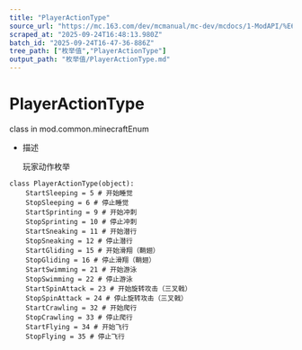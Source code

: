 ```yaml
---
title: "PlayerActionType"
source_url: "https://mc.163.com/dev/mcmanual/mc-dev/mcdocs/1-ModAPI/%E6%9E%9A%E4%B8%BE%E5%80%BC/PlayerActionType.html"
scraped_at: "2025-09-24T16:48:13.980Z"
batch_id: "2025-09-24T16-47-36-886Z"
tree_path: ["枚举值","PlayerActionType"]
output_path: "枚举值/PlayerActionType.md"
---
```


#  PlayerActionType

class in mod.common.minecraftEnum

*   描述
    
    玩家动作枚举
    

```
class PlayerActionType(object):
	StartSleeping = 5 # 开始睡觉
	StopSleeping = 6 # 停止睡觉
	StartSprinting = 9 # 开始冲刺
	StopSprinting = 10 # 停止冲刺
	StartSneaking = 11 # 开始潜行
	StopSneaking = 12 # 停止潜行
	StartGliding = 15 # 开始滑翔（鞘翅）
	StopGliding = 16 # 停止滑翔（鞘翅）
	StartSwimming = 21 # 开始游泳
	StopSwimming = 22 # 停止游泳
	StartSpinAttack = 23 # 开始旋转攻击（三叉戟）
	StopSpinAttack = 24 # 停止旋转攻击（三叉戟）
	StartCrawling = 32 # 开始爬行
	StopCrawling = 33 # 停止爬行
	StartFlying = 34 # 开始飞行
	StopFlying = 35 # 停止飞行


```